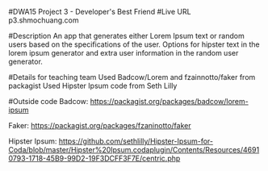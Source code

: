 #DWA15 Project 3 - Developer's Best Friend
#Live URL
p3.shmochuang.com

#Description
An app that generates either Lorem Ipsum text or random users based on the specifications of the user. 
Options for hipster text in the lorem ipsum generator and extra user information in the random user generator.

#Details for teaching team
Used Badcow/Lorem and fzainnotto/faker from packagist
Used Hipster Ipsum code from Seth Lilly


#Outside code
Badcow:
https://packagist.org/packages/badcow/lorem-ipsum

Faker:
https://packagist.org/packages/fzaninotto/faker

Hipster Ipsum:
https://github.com/sethlilly/Hipster-Ipsum-for-Coda/blob/master/Hipster%20Ipsum.codaplugin/Contents/Resources/46910793-1718-45B9-99D2-19F3DCFF3F7E/centric.php